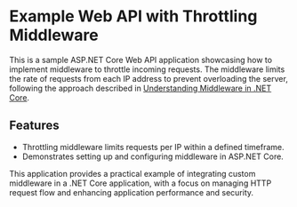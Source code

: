 # Example Web API with Throttling Middleware

This is a sample ASP.NET Core Web API application showcasing how to implement middleware to throttle incoming requests. The middleware limits the rate of requests from each IP address to prevent overloading the server, following the approach described in [Understanding Middleware in .NET Core](https://finalexception.com/understanding-middleware-in-net-core/).

## Features
- Throttling middleware limits requests per IP within a defined timeframe.
- Demonstrates setting up and configuring middleware in ASP.NET Core.

This application provides a practical example of integrating custom middleware in a .NET Core application, with a focus on managing HTTP request flow and enhancing application performance and security.
